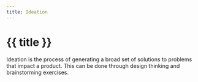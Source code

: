 ```yaml
---
title: Ideation
---
```


# {{ title }}

Ideation is the process of generating a broad set of solutions to problems that impact a product. This can be done through design thinking and brainstorming exercises.